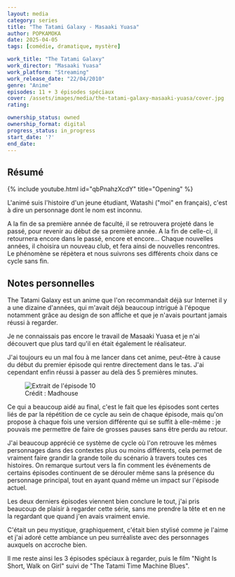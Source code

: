 ```yaml
---
layout: media
category: series
title: "The Tatami Galaxy - Masaaki Yuasa"
author: POPKAMOKA
date: 2025-04-05
tags: [comédie, dramatique, mystère]

work_title: "The Tatami Galaxy"
work_director: "Masaaki Yuasa"
work_platform: "Streaming"
work_release_date: "22/04/2010"
genre: "Anime"
episodes: 11 + 3 épisodes spéciaux
cover: /assets/images/media/the-tatami-galaxy-masaaki-yuasa/cover.jpg
rating: 

ownership_status: owned
ownership_format: digital
progress_status: in_progress
start_date: '?'
end_date: 
---
```


## Résumé
{% include youtube.html id="qbPnahzXcdY" title="Opening" %}

L'animé suis l'histoire d'un jeune étudiant, Watashi ("moi" en français), c'est à dire un personnage dont le nom est inconnu.

A la fin de sa première année de faculté, il se retrouvera projeté dans le passé, pour revenir au début de sa première année. A la fin de celle-ci, il retournera encore dans le passé, encore et encore...
Chaque nouvelles années, il choisira un nouveau club, et fera ainsi de nouvelles rencontres. Le phénomène se répètera et nous suivrons ses différents choix dans ce cycle sans fin.

## Notes personnelles
The Tatami Galaxy est un anime que l'on recommandait déjà sur Internet il y a une dizaine d'années, qui m'avait déjà beaucoup intrigué à l'époque notamment grâce au design de son affiche et que je n'avais pourtant jamais réussi à regarder.

Je ne connaissais pas encore le travail de Masaaki Yuasa et je n'ai découvert que plus tard qu'il en était également le réalisateur.

J'ai toujours eu un mal fou à me lancer dans cet anime, peut-être à cause du début du premier épisode qui rentre directement dans le tas.
J'ai cependant enfin réussi à passer au delà des 5 premières minutes.

<figure>
  <img src="{{ '/assets/images/media/the-tatami-galaxy-masaaki-yuasa/extrait.png' | relative_url }}" alt="Extrait de l'épisode 10">
  <figcaption>Crédit : Madhouse</figcaption>
</figure>

Ce qui a beaucoup aidé au final, c'est le fait que les épisodes sont certes liés de par la répétition de ce cycle au sein de chaque épisode, mais qu'on propose à chaque fois une version différente qui se suffit à elle-même : je pouvais me permettre de faire de grosses pauses sans être perdu au retour.

J'ai beaucoup apprécié ce système de cycle où l'on retrouve les mêmes personnages dans des contextes plus ou moins différents, cela permet de vraiment faire grandir la grande toile du scénario à travers toutes ces histoires. On remarque surtout vers la fin comment les événements de certains épisodes continuent de se dérouler même sans la présence du personnage principal, tout en ayant quand même un impact sur l'épisode actuel.

Les deux derniers épisodes viennent bien conclure le tout, j'ai pris beaucoup de plaisir à regarder cette série, sans me prendre la tête et en ne la regardant que quand j'en avais vraiment envie. 

C'était un peu mystique, graphiquement, c'était bien stylisé comme je l'aime et j'ai adoré cette ambiance un peu surréaliste avec des personnages auxquels on accroche bien.

Il me reste ainsi les 3 épisodes spéciaux à regarder, puis le film "Night Is Short, Walk on Girl" suivi de "The Tatami Time Machine Blues".